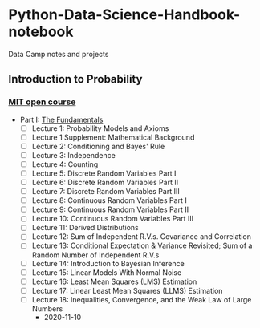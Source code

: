 # Python-Data-Science-Handbook-notebook
Data Camp notes and projects


## Introduction to Probability
### [MIT open course](https://ocw.mit.edu/resources/res-6-012-introduction-to-probability-spring-2018/)

* Part I: [The Fundamentals](https://ocw.mit.edu/resources/res-6-012-introduction-to-probability-spring-2018/part-i-the-fundamentals/)
    - [ ] Lecture 1: Probability Models and Axioms
    - [ ] Lecture 1 Supplement: Mathematical Background
    - [ ] Lecture 2: Conditioning and Bayes' Rule
    - [ ] Lecture 3: Independence
    - [ ] Lecture 4: Counting
    - [ ] Lecture 5: Discrete Random Variables Part I
    - [ ] Lecture 6: Discrete Random Variables Part II
    - [ ] Lecture 7: Discrete Random Variables Part III
    - [ ] Lecture 8: Continuous Random Variables Part I
    - [ ] Lecture 9: Continuous Random Variables Part II
    - [ ] Lecture 10: Continuous Random Variables Part III
    - [ ] Lecture 11: Derived Distributions
    - [ ] Lecture 12: Sum of Independent R.V.s. Covariance and Correlation
    - [ ] Lecture 13: Conditional Expectation & Variance Revisited; Sum of a Random Number of Independent R.V.s
    - [ ] Lecture 14: Introduction to Bayesian Inference
    - [ ] Lecture 15: Linear Models With Normal Noise
    - [ ] Lecture 16: Least Mean Squares (LMS) Estimation
    - [ ] Lecture 17: Linear Least Mean Squares (LLMS) Estimation
    - [ ] Lecture 18: Inequalities, Convergence, and the Weak Law of Large Numbers
        * 2020-11-10

